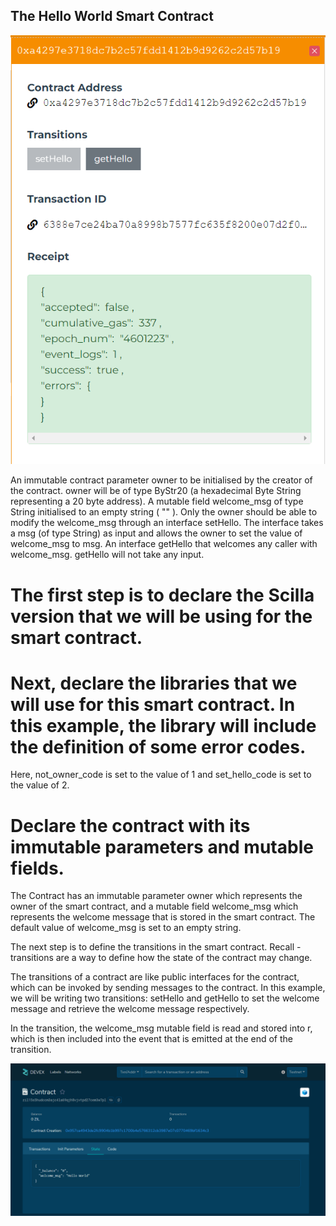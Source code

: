 ## The Hello World Smart Contract

![Zil1](zil1.png)

An immutable contract parameter owner to be initialised by the creator of the contract. owner will be of type ByStr20 (a hexadecimal Byte String representing a 20 byte address).
A mutable field welcome_msg of type String initialised to an empty string ( "" ).
Only the owner should be able to modify the welcome_msg through an interface setHello. The interface takes a msg (of type String) as input and allows the owner to set the value of welcome_msg to msg.
An interface getHello that welcomes any caller with welcome_msg. getHello will not take any input.

# The first step is to declare the Scilla version that we will be using for the smart contract.

# Next, declare the libraries that we will use for this smart contract. In this example, the library will include the definition of some error codes. 
Here, not_owner_code is set to the value of 1 and set_hello_code is set to the value of 2.

# Declare the contract with its immutable parameters and mutable fields.

The Contract has an immutable parameter owner which represents the owner of the smart contract, and a mutable field welcome_msg which represents the welcome message 
that is stored in the smart contract. 
The default value of welcome_msg is set to an empty string.

The next step is to define the transitions in the smart contract. Recall - transitions are a way to define how the state of the contract may change. 

The transitions of a contract are like public interfaces for the contract, which can be invoked by sending messages to the contract. In this example, 
we will be writing two transitions: setHello and getHello to set the welcome message and retrieve the welcome message respectively.

In the transition, the welcome_msg mutable field is read and stored into r, which is then included into the event that is emitted at the end of the transition.

![Zil2](zil2.png)
